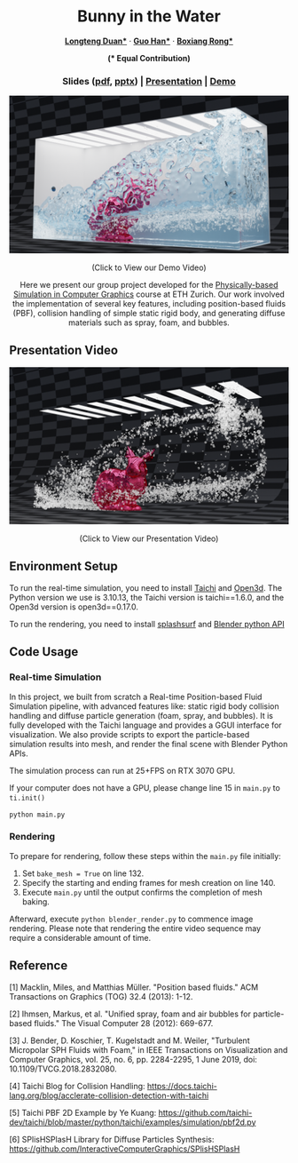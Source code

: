 <p align="center">
  <h1 align="center">Bunny in the Water</h1>
  <p align="center">
    <a href="https://github.com/DecAd3"><strong>Longteng Duan*</strong></a>
    ·
    <a href="https://github.com/guo-han"><strong>Guo Han*</strong></a>
    ·
    <a href="https://github.com/Ribosome-rbx"><strong>Boxiang Rong*</strong></a>
  </p>
  <p align="center"><strong>(* Equal Contribution)</strong></p>
  <h3 align="center"> Slides (<a href="./misc/slides/PBS_Final_Slides.pdf">pdf</a>, <a href="https://docs.google.com/presentation/d/1FDaCpLuZ-d3ePbB2i_EjrVKCm3rL1_fY/edit?usp=sharing&ouid=104714924119963307582&rtpof=true&sd=true">pptx</a>) | <a href="https://youtu.be/4cRjTvnfNx8">Presentation</a> | <a href="https://youtu.be/6cz7K6m6m8M">Demo</a> </h3>
  <div align="center"></div>
</p>

[![](./misc/imgs/all_high_res.png)](https://youtu.be/6cz7K6m6m8M)
<p align="center">
    (Click to View our Demo Video)
</p>
<p align="center">
    Here we present our group project developed for the <a href = "https://crl.ethz.ch/teaching/PBS23/index.html">Physically-based Simulation in Computer Graphics</a> course at ETH Zurich.  Our work involved the implementation of several key features, including position-based fluids (PBF), collision handling of simple static rigid body, and generating diffuse materials such as spray, foam, and bubbles.
</p>

## Presentation Video
[![](./misc/imgs/foam_high_res.png)](https://youtu.be/4cRjTvnfNx8)
<p align="center">
    (Click to View our Presentation Video)
</p>

## Environment Setup
To run the real-time simulation, you need to install <a href="https://www.taichi-lang.org/">Taichi</a> and <a href="http://www.open3d.org/">Open3d</a>. The Python version we use is 3.10.13, the Taichi version is taichi==1.6.0, and the Open3d version is open3d==0.17.0.

To run the rendering, you need to install <a href="https://github.com/InteractiveComputerGraphics/splashsurf">splashsurf</a> and <a href="https://www.blender.org/">Blender python API </a>
## Code Usage
### Real-time Simulation
In this project, we built from scratch a Real-time Position-based Fluid Simulation pipeline, with advanced features like: static rigid body collision handling and diffuse particle generation (foam, spray, and bubbles). It is fully developed with the Taichi language and provides a GGUI interface for visualization. We also provide scripts to export the particle-based simulation results into mesh, and render the final scene with Blender Python APIs.

The simulation process can run at 25+FPS on RTX 3070 GPU.

If your computer does not have a GPU, please change line 15 in `main.py` to `ti.init()`
```
python main.py
```
### Rendering
To prepare for rendering, follow these steps within the `main.py` file initially:

1. Set `bake_mesh = True` on line 132.
2. Specify the starting and ending frames for mesh creation on line 140.
3. Execute `main.py` until the output confirms the completion of mesh baking.

Afterward, execute `python blender_render.py` to commence image rendering. Please note that rendering the entire video sequence may require a considerable amount of time.

## Reference
[1] Macklin, Miles, and Matthias Müller. "Position based fluids." ACM Transactions on Graphics (TOG) 32.4 (2013): 1-12.

[2] Ihmsen, Markus, et al. "Unified spray, foam and air bubbles for particle-based fluids." The Visual Computer 28 (2012): 669-677.

[3] J. Bender, D. Koschier, T. Kugelstadt and M. Weiler, "Turbulent Micropolar SPH Fluids with Foam," in IEEE Transactions on Visualization and Computer Graphics, vol. 25, no. 6, pp. 2284-2295, 1 June 2019, doi: 10.1109/TVCG.2018.2832080.

[4] Taichi Blog for Collision Handling: https://docs.taichi-lang.org/blog/acclerate-collision-detection-with-taichi

[5] Taichi PBF 2D Example by Ye Kuang: https://github.com/taichi-dev/taichi/blob/master/python/taichi/examples/simulation/pbf2d.py 

[6] SPlisHSPlasH Library for Diffuse Particles Synthesis: https://github.com/InteractiveComputerGraphics/SPlisHSPlasH 
